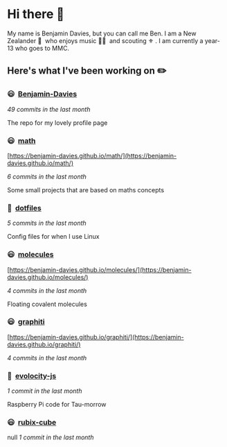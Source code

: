 # Hi there 👋

My name is Benjamin Davies, but you can call me Ben. I am a New Zealander 🥝 &nbsp;who enjoys music 🎸🎷 &nbsp;and scouting ⚜️ . I am currently a year-13 who goes to MMC.

## Here's what I've been working on ✏️


### 😃&nbsp; [Benjamin-Davies](https://github.com/Benjamin-Davies/Benjamin-Davies)

*49 commits in the last month*

The repo for my lovely profile page


### 😃&nbsp; [math](https://github.com/Benjamin-Davies/math)

[https://benjamin-davies.github.io/math/](https://benjamin-davies.github.io/math/)

*6 commits in the last month*

Some small projects that are based on maths concepts


### 🐧&nbsp; [dotfiles](https://github.com/Benjamin-Davies/dotfiles)

*5 commits in the last month*

Config files for when I use Linux


### 😃&nbsp; [molecules](https://github.com/Benjamin-Davies/molecules)

[https://benjamin-davies.github.io/molecules/](https://benjamin-davies.github.io/molecules/)

*4 commits in the last month*

Floating covalent molecules


### 😃&nbsp; [graphiti](https://github.com/Benjamin-Davies/graphiti)

[https://benjamin-davies.github.io/graphiti/](https://benjamin-davies.github.io/graphiti/)

*4 commits in the last month*




### 🚗&nbsp; [evolocity-js](https://github.com/Benjamin-Davies/evolocity-js)

*1 commit in the last month*

Raspberry Pi code for Tau-morrow


### 😃&nbsp; [rubix-cube](https://github.com/Benjamin-Davies/rubix-cube)
null
*1 commit in the last month*



